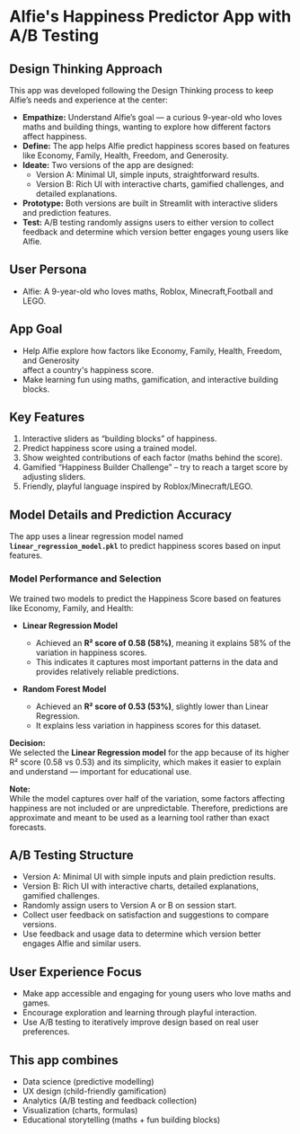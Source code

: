 # Alfie's Happiness Predictor App with A/B Testing

## Design Thinking Approach

This app was developed following the Design Thinking process to keep Alfie’s needs and experience at the center:

- **Empathize:** Understand Alfie’s goal — a curious 9-year-old who loves maths and building things, wanting to explore how different factors affect happiness.
- **Define:** The app helps Alfie predict happiness scores based on features like Economy, Family, Health, Freedom, and Generosity.
- **Ideate:** Two versions of the app are designed:
  - Version A: Minimal UI, simple inputs, straightforward results.
  - Version B: Rich UI with interactive charts, gamified challenges, and detailed explanations.
- **Prototype:** Both versions are built in Streamlit with interactive sliders and prediction features.
- **Test:** A/B testing randomly assigns users to either version to collect feedback and determine which version better engages young users like Alfie.

## User Persona

- Alfie: A 9-year-old who loves maths, Roblox, Minecraft,Football and LEGO.

## App Goal

- Help Alfie explore how factors like Economy, Family, Health, Freedom, and Generosity  
  affect a country's happiness score.
- Make learning fun using maths, gamification, and interactive building blocks.

## Key Features

1. Interactive sliders as “building blocks” of happiness.
2. Predict happiness score using a trained model.
3. Show weighted contributions of each factor (maths behind the score).
4. Gamified “Happiness Builder Challenge” – try to reach a target score by adjusting sliders.
5. Friendly, playful language inspired by Roblox/Minecraft/LEGO.

## Model Details and Prediction Accuracy

The app uses a linear regression model named **`linear_regression_model.pkl`** to predict happiness scores based on input features.

### Model Performance and Selection

We trained two models to predict the Happiness Score based on features like Economy, Family, and Health:

- **Linear Regression Model**

  - Achieved an **R² score of 0.58 (58%)**, meaning it explains 58% of the variation in happiness scores.
  - This indicates it captures most important patterns in the data and provides relatively reliable predictions.

- **Random Forest Model**
  - Achieved an **R² score of 0.53 (53%)**, slightly lower than Linear Regression.
  - It explains less variation in happiness scores for this dataset.

**Decision:**  
We selected the **Linear Regression model** for the app because of its higher R² score (0.58 vs 0.53) and its simplicity, which makes it easier to explain and understand — important for educational use.

**Note:**  
While the model captures over half of the variation, some factors affecting happiness are not included or are unpredictable. Therefore, predictions are approximate and meant to be used as a learning tool rather than exact forecasts.

## A/B Testing Structure

- Version A: Minimal UI with simple inputs and plain prediction results.
- Version B: Rich UI with interactive charts, detailed explanations, gamified challenges.
- Randomly assign users to Version A or B on session start.
- Collect user feedback on satisfaction and suggestions to compare versions.
- Use feedback and usage data to determine which version better engages Alfie and similar users.

## User Experience Focus

- Make app accessible and engaging for young users who love maths and games.
- Encourage exploration and learning through playful interaction.
- Use A/B testing to iteratively improve design based on real user preferences.

## This app combines

- Data science (predictive modelling)
- UX design (child-friendly gamification)
- Analytics (A/B testing and feedback collection)
- Visualization (charts, formulas)
- Educational storytelling (maths + fun building blocks)
